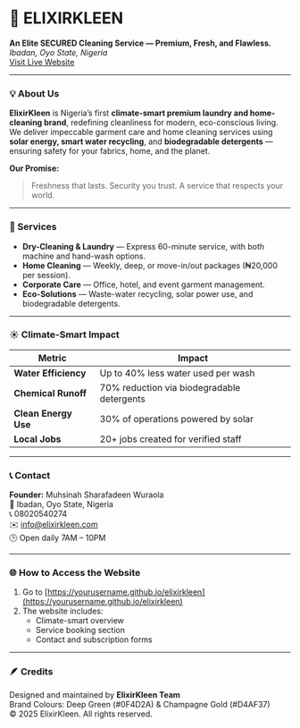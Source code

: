 # 🌿 ELIXIRKLEEN  
**An Elite SECURED Cleaning Service — Premium, Fresh, and Flawless.**  
*Ibadan, Oyo State, Nigeria*  
[Visit Live Website](https://yourusername.github.io/elixirkleen)  

---

### 💡 About Us
**ElixirKleen** is Nigeria’s first **climate-smart premium laundry and home-cleaning brand**, redefining cleanliness for modern, eco-conscious living.  
We deliver impeccable garment care and home cleaning services using **solar energy, smart water recycling**, and **biodegradable detergents** — ensuring safety for your fabrics, home, and the planet.  

**Our Promise:**  
> Freshness that lasts. Security you trust. A service that respects your world.  

---

### 🧺 Services
- **Dry-Cleaning & Laundry** — Express 60-minute service, with both machine and hand-wash options.  
- **Home Cleaning** — Weekly, deep, or move-in/out packages (₦20,000 per session).  
- **Corporate Care** — Office, hotel, and event garment management.  
- **Eco-Solutions** — Waste-water recycling, solar power use, and biodegradable detergents.

---

### ☀️ Climate-Smart Impact
| Metric | Impact |
|--------|--------|
| **Water Efficiency** | Up to 40% less water used per wash |
| **Chemical Runoff** | 70% reduction via biodegradable detergents |
| **Clean Energy Use** | 30% of operations powered by solar |
| **Local Jobs** | 20+ jobs created for verified staff |

---

### 📞 Contact
**Founder:** Muhsinah Sharafadeen Wuraola  
📍 Ibadan, Oyo State, Nigeria  
📞 08020540274  
✉️ [info@elixirkleen.com](mailto:info@elixirkleen.com)  
🕒 Open daily 7AM – 10PM  

---

### 🌐 How to Access the Website
1. Go to [https://yourusername.github.io/elixirkleen](https://yourusername.github.io/elixirkleen)  
2. The website includes:
   - Climate-smart overview  
   - Service booking section  
   - Contact and subscription forms  

---

### 🪶 Credits
Designed and maintained by **ElixirKleen Team**  
Brand Colours: Deep Green (#0F4D2A) & Champagne Gold (#D4AF37)  
© 2025 ElixirKleen. All rights reserved.
